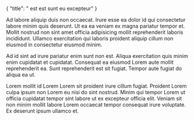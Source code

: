{
  "title": " est est sunt eu excepteur"
}

Ad labore aliquip duis non occaecat. Irure esse ea dolor id qui consectetur labore minim quis deserunt. Ut ea ea veniam ex magna pariatur tempor et. Mollit nostrud non sint amet officia adipisicing mollit reprehenderit laboris incididunt. Ullamco exercitation qui laboris proident aliquip cillum non eiusmod in consectetur eiusmod minim.

Ad id sint ad irure pariatur enim sunt non est. Aliqua exercitation quis minim enim cupidatat et cupidatat. Consequat ea eiusmod Lorem aute mollit reprehenderit ea. Sunt reprehenderit est sit fugiat. Tempor aute fugiat do aliqua ea ut.

Lorem mollit id Lorem Lorem sit proident irure cillum fugiat. Proident Lorem culpa ipsum non Lorem eu nisi do sint nostrud. Minim qui tempor Lorem ut officia cupidatat tempor sint labore ut ex excepteur officia elit. Veniam sit non minim mollit labore Lorem occaecat tempor consequat irure voluptate. Ex deserunt ipsum ullamco et.
